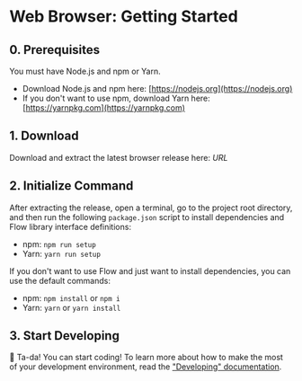 # Web Browser: Getting Started
## 0. Prerequisites
You must have Node.js and npm or Yarn.

* Download Node.js and npm here: [https://nodejs.org](https://nodejs.org)
* If you don't want to use npm, download Yarn here: [https://yarnpkg.com](https://yarnpkg.com)

## 1. Download
Download and extract the latest browser release here: *URL*

## 2. Initialize Command
After extracting the release, open a terminal, go to the project root directory, and then run the following `package.json` script to install dependencies and Flow library interface definitions:

* npm: `npm run setup`
* Yarn: `yarn run setup`

If you don't want to use Flow and just want to install dependencies, you can use the default commands:

* npm: `npm install` or `npm i`
* Yarn: `yarn` or `yarn install`

## 3. Start Developing
🎉 Ta-da! You can start coding! To learn more about how to make the most of your development environment, read the ["Developing" documentation](developing.md).